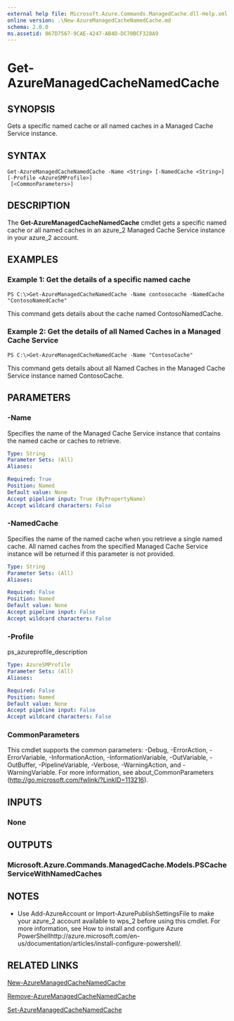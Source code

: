 ```yaml
---
external help file: Microsoft.Azure.Commands.ManagedCache.dll-Help.xml
online version: .\New-AzureManagedCacheNamedCache.md
schema: 2.0.0
ms.assetid: 867D7567-9CAE-4247-AB4D-DC70BCF328A9
---
```


# Get-AzureManagedCacheNamedCache

## SYNOPSIS
Gets a specific named cache or all named caches in a Managed Cache Service instance.

## SYNTAX

```
Get-AzureManagedCacheNamedCache -Name <String> [-NamedCache <String>] [-Profile <AzureSMProfile>]
 [<CommonParameters>]
```

## DESCRIPTION
The **Get-AzureManagedCacheNamedCache** cmdlet gets a specific named cache or all named caches in an azure_2 Managed Cache Service instance in your azure_2 account.

## EXAMPLES

### Example 1: Get the details of a specific named cache
```
PS C:\>Get-AzureManagedCacheNamedCache -Name contosocache -NamedCache "ContosoNamedCache"
```

This command gets details about the cache named ContosoNamedCache.

### Example 2: Get the details of all Named Caches in a Managed Cache Service
```
PS C:\>Get-AzureManagedCacheNamedCache -Name "ContosoCache"
```

This command gets details about all Named Caches in the Managed Cache Service instance named ContosoCache.

## PARAMETERS

### -Name
Specifies the name of the Managed Cache Service instance that contains the named cache or caches to retrieve.

```yaml
Type: String
Parameter Sets: (All)
Aliases: 

Required: True
Position: Named
Default value: None
Accept pipeline input: True (ByPropertyName)
Accept wildcard characters: False
```

### -NamedCache
Specifies the name of the named cache when you retrieve a single named cache.
All named caches from the specified Managed Cache Service instance will be returned if this parameter is not provided.

```yaml
Type: String
Parameter Sets: (All)
Aliases: 

Required: False
Position: Named
Default value: None
Accept pipeline input: False
Accept wildcard characters: False
```

### -Profile
ps_azureprofile_description

```yaml
Type: AzureSMProfile
Parameter Sets: (All)
Aliases: 

Required: False
Position: Named
Default value: None
Accept pipeline input: False
Accept wildcard characters: False
```

### CommonParameters
This cmdlet supports the common parameters: -Debug, -ErrorAction, -ErrorVariable, -InformationAction, -InformationVariable, -OutVariable, -OutBuffer, -PipelineVariable, -Verbose, -WarningAction, and -WarningVariable. For more information, see about_CommonParameters (http://go.microsoft.com/fwlink/?LinkID=113216).

## INPUTS

### None

## OUTPUTS

### Microsoft.Azure.Commands.ManagedCache.Models.PSCacheServiceWithNamedCaches

## NOTES
* Use Add-AzureAccount or Import-AzurePublishSettingsFile to make your azure_2 account available to wps_2 before using this cmdlet. For more information, see How to install and configure Azure PowerShellhttp://azure.microsoft.com/en-us/documentation/articles/install-configure-powershell/.

## RELATED LINKS

[New-AzureManagedCacheNamedCache](./New-AzureManagedCacheNamedCache.md)

[Remove-AzureManagedCacheNamedCache](./Remove-AzureManagedCacheNamedCache.md)

[Set-AzureManagedCacheNamedCache](./Set-AzureManagedCacheNamedCache.md)


